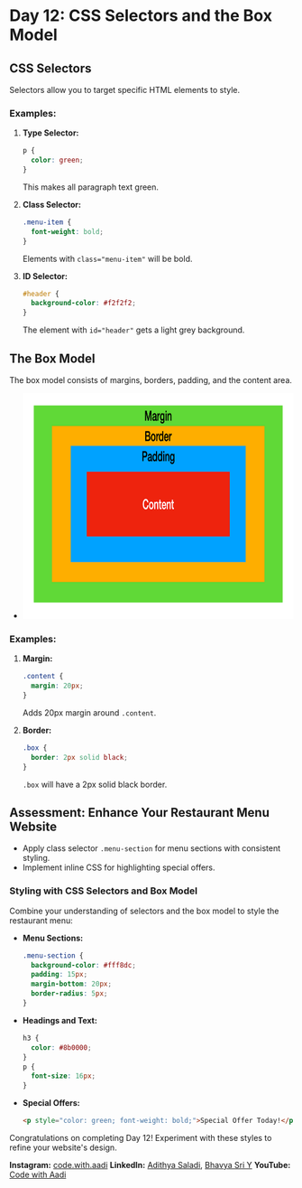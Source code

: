 
# Day 12: CSS Selectors and the Box Model

## CSS Selectors
Selectors allow you to target specific HTML elements to style.

### Examples:
1. **Type Selector:**
   ```css
   p {
     color: green;
   }
   ```
   This makes all paragraph text green.

2. **Class Selector:**
   ```css
   .menu-item {
     font-weight: bold;
   }
   ```
   Elements with `class="menu-item"` will be bold.

3. **ID Selector:**
   ```css
   #header {
     background-color: #f2f2f2;
   }
   ```
   The element with `id="header"` gets a light grey background.

## The Box Model
The box model consists of margins, borders, padding, and the content area.
- <center><img src="https://github.com/adithyasai/100daysofcodingchallenge/blob/week2/images/week2_ss6.png" width="800" height="400"></center>

### Examples:
1. **Margin:**
   ```css
   .content {
     margin: 20px;
   }
   ```
   Adds 20px margin around `.content`.

2. **Border:**
   ```css
   .box {
     border: 2px solid black;
   }
   ```
   `.box` will have a 2px solid black border.

## Assessment: Enhance Your Restaurant Menu Website
- Apply class selector `.menu-section` for menu sections with consistent styling.
- Implement inline CSS for highlighting special offers.

### Styling with CSS Selectors and Box Model
Combine your understanding of selectors and the box model to style the restaurant menu:

- **Menu Sections:**
  ```css
  .menu-section {
    background-color: #fff8dc;
    padding: 15px;
    margin-bottom: 20px;
    border-radius: 5px;
  }
  ```
- **Headings and Text:**
  ```css
  h3 {
    color: #8b0000;
  }
  p {
    font-size: 16px;
  }
  ```
- **Special Offers:**
  ```html
  <p style="color: green; font-weight: bold;">Special Offer Today!</p>
  ```

Congratulations on completing Day 12! Experiment with these styles to refine your website's design.

**Instagram:** [code.with.aadi](https://www.instagram.com/code.with.aadi/)
**LinkedIn:** [Adithya Saladi](https://www.linkedin.com/in/adithyasaladi/), [Bhavya Sri Y](https://www.linkedin.com/in/bhavyasriy/)
**YouTube:** [Code with Aadi](https://www.youtube.com/@Code.with.aadi79)